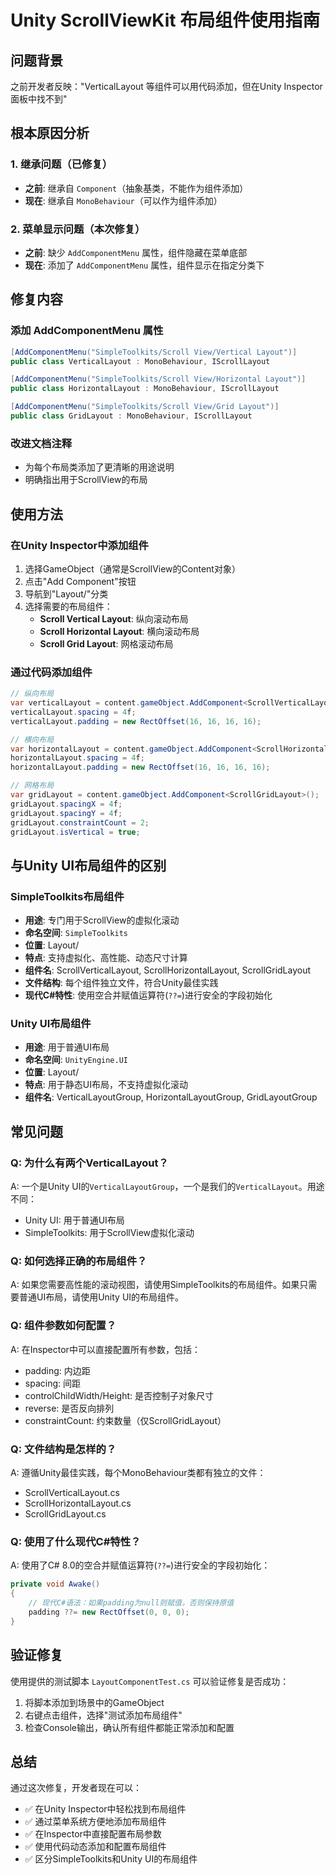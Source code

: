 # Unity ScrollViewKit 布局组件使用指南

## 问题背景

之前开发者反映："VerticalLayout 等组件可以用代码添加，但在Unity Inspector面板中找不到"

## 根本原因分析

### 1. 继承问题（已修复）
- **之前**: 继承自 `Component`（抽象基类，不能作为组件添加）
- **现在**: 继承自 `MonoBehaviour`（可以作为组件添加）

### 2. 菜单显示问题（本次修复）
- **之前**: 缺少 `AddComponentMenu` 属性，组件隐藏在菜单底部
- **现在**: 添加了 `AddComponentMenu` 属性，组件显示在指定分类下

## 修复内容

### 添加 AddComponentMenu 属性
```csharp
[AddComponentMenu("SimpleToolkits/Scroll View/Vertical Layout")]
public class VerticalLayout : MonoBehaviour, IScrollLayout

[AddComponentMenu("SimpleToolkits/Scroll View/Horizontal Layout")]
public class HorizontalLayout : MonoBehaviour, IScrollLayout

[AddComponentMenu("SimpleToolkits/Scroll View/Grid Layout")]
public class GridLayout : MonoBehaviour, IScrollLayout
```

### 改进文档注释
- 为每个布局类添加了更清晰的用途说明
- 明确指出用于ScrollView的布局

## 使用方法

### 在Unity Inspector中添加组件
1. 选择GameObject（通常是ScrollView的Content对象）
2. 点击"Add Component"按钮
3. 导航到"Layout/"分类
4. 选择需要的布局组件：
   - **Scroll Vertical Layout**: 纵向滚动布局
   - **Scroll Horizontal Layout**: 横向滚动布局
   - **Scroll Grid Layout**: 网格滚动布局

### 通过代码添加组件
```csharp
// 纵向布局
var verticalLayout = content.gameObject.AddComponent<ScrollVerticalLayout>();
verticalLayout.spacing = 4f;
verticalLayout.padding = new RectOffset(16, 16, 16, 16);

// 横向布局
var horizontalLayout = content.gameObject.AddComponent<ScrollHorizontalLayout>();
horizontalLayout.spacing = 4f;
horizontalLayout.padding = new RectOffset(16, 16, 16, 16);

// 网格布局
var gridLayout = content.gameObject.AddComponent<ScrollGridLayout>();
gridLayout.spacingX = 4f;
gridLayout.spacingY = 4f;
gridLayout.constraintCount = 2;
gridLayout.isVertical = true;
```

## 与Unity UI布局组件的区别

### SimpleToolkits布局组件
- **用途**: 专门用于ScrollView的虚拟化滚动
- **命名空间**: `SimpleToolkits`
- **位置**: Layout/
- **特点**: 支持虚拟化、高性能、动态尺寸计算
- **组件名**: ScrollVerticalLayout, ScrollHorizontalLayout, ScrollGridLayout
- **文件结构**: 每个组件独立文件，符合Unity最佳实践
- **现代C#特性**: 使用空合并赋值运算符(`??=`)进行安全的字段初始化

### Unity UI布局组件
- **用途**: 用于普通UI布局
- **命名空间**: `UnityEngine.UI`
- **位置**: Layout/
- **特点**: 用于静态UI布局，不支持虚拟化滚动
- **组件名**: VerticalLayoutGroup, HorizontalLayoutGroup, GridLayoutGroup

## 常见问题

### Q: 为什么有两个VerticalLayout？
A: 一个是Unity UI的`VerticalLayoutGroup`，一个是我们的`VerticalLayout`。用途不同：
- Unity UI: 用于普通UI布局
- SimpleToolkits: 用于ScrollView虚拟化滚动

### Q: 如何选择正确的布局组件？
A: 如果您需要高性能的滚动视图，请使用SimpleToolkits的布局组件。如果只需要普通UI布局，请使用Unity UI的布局组件。

### Q: 组件参数如何配置？
A: 在Inspector中可以直接配置所有参数，包括：
- padding: 内边距
- spacing: 间距
- controlChildWidth/Height: 是否控制子对象尺寸
- reverse: 是否反向排列
- constraintCount: 约束数量（仅ScrollGridLayout）

### Q: 文件结构是怎样的？
A: 遵循Unity最佳实践，每个MonoBehaviour类都有独立的文件：
- ScrollVerticalLayout.cs
- ScrollHorizontalLayout.cs  
- ScrollGridLayout.cs

### Q: 使用了什么现代C#特性？
A: 使用了C# 8.0的空合并赋值运算符(`??=`)进行安全的字段初始化：
```csharp
private void Awake()
{
    // 现代C#语法：如果padding为null则赋值，否则保持原值
    padding ??= new RectOffset(0, 0, 0);
}
```

## 验证修复

使用提供的测试脚本 `LayoutComponentTest.cs` 可以验证修复是否成功：
1. 将脚本添加到场景中的GameObject
2. 右键点击组件，选择"测试添加布局组件"
3. 检查Console输出，确认所有组件都能正常添加和配置

## 总结

通过这次修复，开发者现在可以：
- ✅ 在Unity Inspector中轻松找到布局组件
- ✅ 通过菜单系统方便地添加布局组件
- ✅ 在Inspector中直接配置布局参数
- ✅ 使用代码动态添加和配置布局组件
- ✅ 区分SimpleToolkits和Unity UI的布局组件